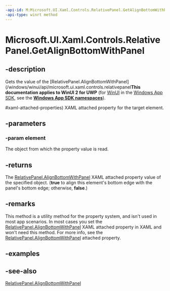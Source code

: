 ```yaml
---
-api-id: M:Microsoft.UI.Xaml.Controls.RelativePanel.GetAlignBottomWithPanel(Microsoft.UI.Xaml.UIElement)
-api-type: winrt method
---
```


<!-- Method syntax
public bool GetAlignBottomWithPanel(Windows.UI.Xaml.UIElement element)
-->

# Microsoft.UI.Xaml.Controls.RelativePanel.GetAlignBottomWithPanel

## -description
Gets the value of the [RelativePanel.AlignBottomWithPanel](/windows/winui/api/microsoft.ui.xaml.controls.relativepanel**This documentation applies to WinUI 2 for UWP** (for [WinUI](/windows/apps/winui/winui3/) in the [Windows App SDK](/windows/apps/windows-app-sdk/), see the **[Windows App SDK namespaces](/windows/windows-app-sdk/api/winrt/)**).

#xaml-attached-properties) XAML attached property for the target element.

## -parameters
### -param element
The object from which the property value is read.

## -returns
The [RelativePanel.AlignBottomWithPanel](/windows/winui/api/microsoft.ui.xaml.controls.relativepanel#xaml-attached-properties) XAML attached property value of the specified object. (**true** to align this element's bottom edge with the panel's bottom edge; otherwise, **false**.)

## -remarks
This method is a utility method for the property system, and isn't used in most app scenarios. In most cases you set the [RelativePanel.AlignBottomWithPanel](/windows/winui/api/microsoft.ui.xaml.controls.relativepanel#xaml-attached-properties) XAML attached property in XAML and won't need this method. For more info, see the [RelativePanel.AlignBottomWithPanel](/windows/winui/api/microsoft.ui.xaml.controls.relativepanel#xaml-attached-properties) attached property.

## -examples

## -see-also
[RelativePanel.AlignBottomWithPanel](/windows/winui/api/microsoft.ui.xaml.controls.relativepanel#xaml-attached-properties)
